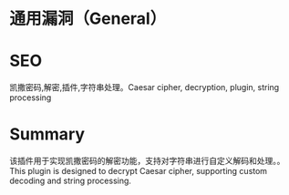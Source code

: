 # 通用漏洞（General）
# SEO
凯撒密码,解密,插件,字符串处理。Caesar cipher, decryption, plugin, string processing
# Summary
该插件用于实现凯撒密码的解密功能，支持对字符串进行自定义解码和处理。。This plugin is designed to decrypt Caesar cipher, supporting custom decoding and string processing.
